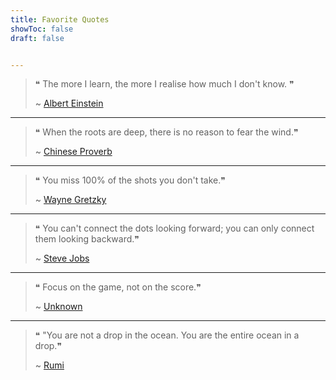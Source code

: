 ```yaml
---
title: Favorite Quotes
showToc: false
draft: false


---
```


> ❝ The more I learn, the more I realise how much I don't know. ❞
> 
> ~ [Albert Einstein]()

---

> ❝ When the roots are deep, there is no reason to fear the wind.❞
> 
> ~ [Chinese Proverb]()


---

> ❝ You miss 100% of the shots you don't take.❞
> 
> ~ [Wayne Gretzky]()

---



> ❝ You can't connect the dots looking forward; you can only connect them looking backward.❞
> 
> ~ [Steve Jobs]()

---

> ❝ Focus on the game, not on the score.❞
> 
> ~ [Unknown]()


---

> ❝ "You are not a drop in the ocean. You are the entire ocean in a drop.❞
> 
> ~ [Rumi]()
